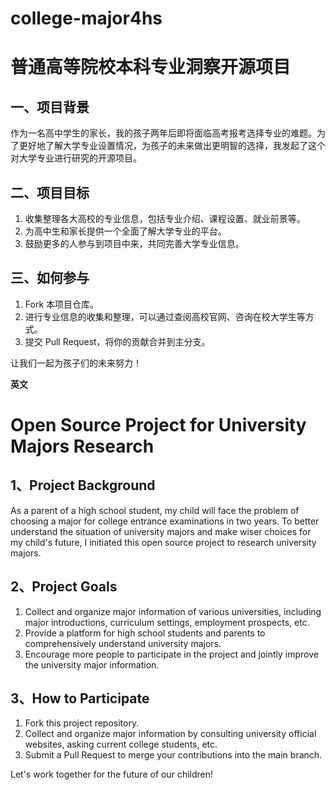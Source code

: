 # college-major4hs
# 普通高等院校本科专业洞察开源项目

## 一、项目背景
作为一名高中学生的家长，我的孩子两年后即将面临高考报考选择专业的难题。为了更好地了解大学专业设置情况，为孩子的未来做出更明智的选择，我发起了这个对大学专业进行研究的开源项目。

## 二、项目目标
1. 收集整理各大高校的专业信息，包括专业介绍、课程设置、就业前景等。
2. 为高中生和家长提供一个全面了解大学专业的平台。
3. 鼓励更多的人参与到项目中来，共同完善大学专业信息。

## 三、如何参与
1. Fork 本项目仓库。
2. 进行专业信息的收集和整理，可以通过查阅高校官网、咨询在校大学生等方式。
3. 提交 Pull Request，将你的贡献合并到主分支。

让我们一起为孩子们的未来努力！

**英文**

# Open Source Project for University Majors Research

## 1、Project Background
As a parent of a high school student, my child will face the problem of choosing a major for college entrance examinations in two years. To better understand the situation of university majors and make wiser choices for my child's future, I initiated this open source project to research university majors.

## 2、Project Goals
1. Collect and organize major information of various universities, including major introductions, curriculum settings, employment prospects, etc.
2. Provide a platform for high school students and parents to comprehensively understand university majors.
3. Encourage more people to participate in the project and jointly improve the university major information.

## 3、How to Participate
1. Fork this project repository.
2. Collect and organize major information by consulting university official websites, asking current college students, etc.
3. Submit a Pull Request to merge your contributions into the main branch.

Let's work together for the future of our children!
